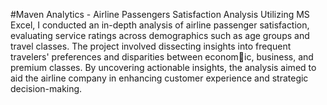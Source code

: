 #Maven Analytics - Airline Passengers Satisfaction Analysis
Utilizing MS Excel, I conducted an in-depth analysis of airline passenger 
satisfaction, evaluating service ratings across demographics such as 
age groups and travel classes. The project involved dissecting insights 
into frequent travelers' preferences and disparities between economic, business, and premium classes. By uncovering actionable insights, 
the analysis aimed to aid the airline company in enhancing customer 
experience and strategic decision-making.
